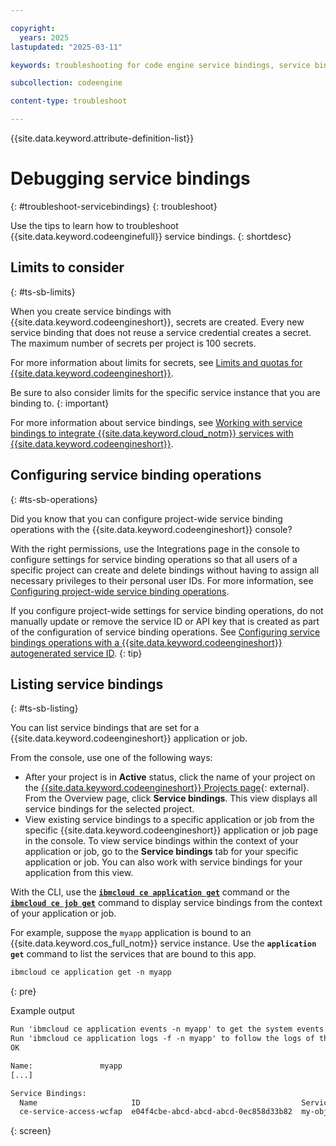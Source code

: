```yaml
---

copyright:
  years: 2025
lastupdated: "2025-03-11"

keywords: troubleshooting for code engine service bindings, service bindings, binding, service credentials, secrets

subcollection: codeengine

content-type: troubleshoot

---
```


{{site.data.keyword.attribute-definition-list}}

# Debugging service bindings
{: #troubleshoot-servicebindings}
{: troubleshoot}

Use the tips to learn how to troubleshoot {{site.data.keyword.codeenginefull}} service bindings.
{: shortdesc}

## Limits to consider
{: #ts-sb-limits}

When you create service bindings with {{site.data.keyword.codeengineshort}}, secrets are created. Every new service binding that does not reuse a service credential creates a secret. The maximum number of secrets per project is 100 secrets.

For more information about limits for secrets, see [Limits and quotas for {{site.data.keyword.codeengineshort}}](/docs/codeengine?topic=codeengine-limits).

Be sure to also consider limits for the specific service instance that you are binding to.
{: important}

For more information about service bindings, see [Working with service bindings to integrate {{site.data.keyword.cloud_notm}} services with {{site.data.keyword.codeengineshort}}](/docs/codeengine?topic=codeengine-service-binding).


## Configuring service binding operations
{: #ts-sb-operations}

Did you know that you can configure project-wide service binding operations with the {{site.data.keyword.codeengineshort}} console?

With the right permissions, use the Integrations page in the console to configure settings for service binding operations so that all users of a specific project can create and delete bindings without having to assign all necessary privileges to their personal user IDs. For more information, see [Configuring project-wide service binding operations](/docs/codeengine?topic=codeengine-project-integrations#projectintegration-sb).

If you configure project-wide settings for service binding operations, do not manually update or remove the service ID or API key that is created as part of the configuration of service binding operations. See [Configuring service bindings operations with a {{site.data.keyword.codeengineshort}} autogenerated service ID](/docs/codeengine?topic=codeengine-project-integrations#projectintegration-sb-auto).
 {: tip}





## Listing service bindings
{: #ts-sb-listing}

You can list service bindings that are set for a {{site.data.keyword.codeengineshort}} application or job.

From the console, use one of the following ways:
* After your project is in **Active** status, click the name of your project on the [{{site.data.keyword.codeengineshort}} Projects page](https://cloud.ibm.com/codeengine/projects){: external}. From the Overview page, click **Service bindings**. This view displays all service bindings for the selected project.
* View existing service bindings to a specific application or job from the specific {{site.data.keyword.codeengineshort}} application or job page in the console. To view service bindings within the context of your application or job, go to the **Service bindings** tab for your specific application or job. You can also work with service bindings for your application from this view.

With the CLI, use the [**`ibmcloud ce application get`**](/docs/codeengine?topic=codeengine-cli#cli-application-get) command or the [**`ibmcloud ce job get`**](/docs/codeengine?topic=codeengine-cli#cli-job-get) command to display service bindings from the context of your application or job.

For example, suppose the `myapp` application is bound to an {{site.data.keyword.cos_full_notm}} service instance. Use the **`application get`** command to list the services that are bound to this app.

```txt
ibmcloud ce application get -n myapp
```
{: pre}

Example output

```txt
Run 'ibmcloud ce application events -n myapp' to get the system events of the application instances.
Run 'ibmcloud ce application logs -f -n myapp' to follow the logs of the application instances.
OK

Name:               myapp
[...]

Service Bindings:
  Name                     ID                                    Service Instance  Service Type          Role / Credential  Environment Variable Prefix  Age
  ce-service-access-wcfap  e04f4cbe-abcd-abcd-abcd-0ec858d33b82  my-object-storage cloud-object-storage  Writer             CLOUD_OBJECT_STORAGE         26h
```
{: screen}
